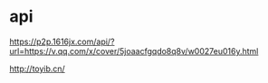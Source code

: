 # api
https://p2p.1616jx.com/api/?url=https://v.qq.com/x/cover/5joaacfgqdo8q8v/w0027eu016y.html

http://toyib.cn/
